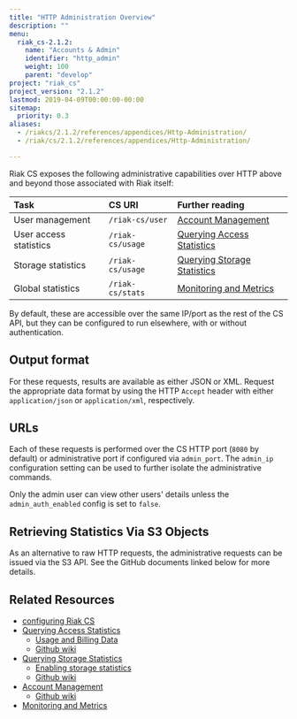 ```yaml
---
title: "HTTP Administration Overview"
description: ""
menu:
  riak_cs-2.1.2:
    name: "Accounts & Admin"
    identifier: "http_admin"
    weight: 100
    parent: "develop"
project: "riak_cs"
project_version: "2.1.2"
lastmod: 2019-04-09T00:00:00-00:00
sitemap:
  priority: 0.3
aliases:
  - /riakcs/2.1.2/references/appendices/Http-Administration/
  - /riak/cs/2.1.2/references/appendices/Http-Administration/

---
```


Riak CS exposes the following administrative capabilities over HTTP
above and beyond those associated with Riak itself:

Task | CS URI | Further reading
:----|:-------|:---------------
User management        | `/riak-cs/user`  | [Account Management]({{<baseurl>}}riak/cs/2.1.2/cookbooks/account-management)
User access statistics | `/riak-cs/usage` | [Querying Access Statistics]({{<baseurl>}}riak/cs/2.1.2/cookbooks/querying-access-statistics)
Storage statistics     | `/riak-cs/usage` | [Querying Storage Statistics]({{<baseurl>}}riak/cs/2.1.2/cookbooks/querying-storage-statistics)
Global statistics      | `/riak-cs/stats` | [Monitoring and Metrics]({{<baseurl>}}riak/cs/2.1.2/cookbooks/monitoring-and-metrics)

By default, these are accessible over the same IP/port as the rest of
the CS API, but they can be configured to run elsewhere, with or without
authentication.

## Output format

For these requests, results are available as either JSON or XML. Request
the appropriate data format by using the HTTP `Accept` header with
either `application/json` or `application/xml`, respectively.

## URLs

Each of these requests is performed over the CS HTTP port (`8080` by
default) or administrative port if configured via `admin_port`. The
`admin_ip` configuration setting can be used to further isolate the
administrative commands.

Only the admin user can view other users' details unless the
`admin_auth_enabled` config is set to `false`.

## Retrieving Statistics Via S3 Objects

As an alternative to raw HTTP requests, the administrative requests can
be issued via the S3 API. See the GitHub documents linked below for more
details.

## Related Resources

* [configuring Riak CS]({{<baseurl>}}riak/cs/2.1.2/cookbooks/configuration/riak-cs)
* [Querying Access Statistics]({{<baseurl>}}riak/cs/2.1.2/cookbooks/querying-access-statistics)
    * [Usage and Billing Data]({{<baseurl>}}riak/cs/2.1.2/cookbooks/usage-and-billing-data)
    * [Github wiki](https://github.com/basho/riak_cs/wiki/Querying-Access-Stats)
* [Querying Storage Statistics]({{<baseurl>}}riak/cs/2.1.2/cookbooks/querying-storage-statistics)
    * [Enabling storage statistics](https://github.com/basho/riak_cs/wiki/Logging-Storage-Stats)
    * [Github wiki](https://github.com/basho/riak_cs/wiki/Logging-Storage-Stats)
* [Account Management]({{<baseurl>}}riak/cs/2.1.2/cookbooks/account-management)
    * [Github wiki](https://github.com/basho/riak_cs/wiki/User-Management)
* [Monitoring and Metrics]({{<baseurl>}}riak/cs/2.1.2/cookbooks/monitoring-and-metrics)
